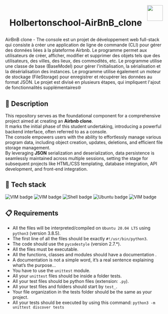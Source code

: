 <img  height="50px" align="right" src="https://apply.holbertonschool.com/holberton-logo.png">

# <p align="center">Holbertonschool-AirBnB_clone</p>

AirBnB clone - The console est un projet de développement web full-stack qui consiste à créer une application de ligne de commande (CLI) pour gérer des données liées à la plateforme Airbnb. Le programme permet aux utilisateurs de créer, afficher, modifier et supprimer des objets tels que des utilisateurs, des villes, des lieux, des commodités, etc. Le programme utilise une classe de base (BaseModel) pour gérer l'initialisation, la sérialisation et la désérialisation des instances. Le programme utilise également un moteur de stockage (FileStorage) pour enregistrer et récupérer les données au format JSON. Le projet est divisé en plusieurs étapes, qui impliquent l'ajout de fonctionnalités supplémentaires🌐

## 📝 <span id="description">Description</span>

This repository serves as the foundational component for a comprehensive project aimed at creating an **Airbnb clone**.
<br>
It marks the initial phase of this student undertaking, introducing a powerful backend interface, often referred to as a console.
<br>
The console empowers users with the ability to effortlessly manage various program data, including object creation, updates, deletions, and efficient file storage management.
<br>
By leveraging **JSON** serialization and deserialization, data persistence is seamlessly maintained across multiple sessions, setting the stage for subsequent projects like HTML/CSS templating, database integration, API development, and front-end integration.

## 🔨 <span id="tech-stack">Tech stack</span>

<p align="left">
    <img src="https://img.shields.io/badge/HTML5-E34F26?logo=html5&logoColor=white&style=for-the-badge" alt="VIM badge">
    <img src="https://img.shields.io/badge/JSON-000000?logo=json&logoColor=white&style=for-the-badge" alt="VIM badge">
    <img src="https://img.shields.io/badge/Python-3776AB?logo=python&logoColor=white&style=for-the-badge" alt="Shell badge">
    <img src="https://img.shields.io/badge/UBUNTU-e95420?logo=ubuntu&logoColor=white&style=for-the-badge" alt="Ubuntu badge">
    <img src="https://img.shields.io/badge/VISUAL STUDIO CODE-007ACC?logo=visualstudiocode&logoColor=white&style=for-the-badge" alt="VIM badge">
<p>

## 📋 <span id="requirements">Requirements</span>
 
- All the files will be interpreted/compiled on `Ubuntu 20.04 LTS` using `python3` (version 3.8.5).
- The first line of all the files should be exactly `#!/usr/bin/python3`.
- The code should use the `pycodestyle` (version 2.7.*).
- All the files must be executable.
- All the functions, classes and modules should have a documentation .
- A documentation is not a simple word, it’s a real sentence explaining what’s the purpose...
- You have to use the `unittest` module.
- All your `unittest` files should be inside a folder tests.
- All your test files should be python files (extension: `.py`).
- All your test files and folders should start by `test_`.
- Your file organization in the tests folder should be the same as your project.
- All your tests should be executed by using this command: `python3 -m unittest discover tests`
